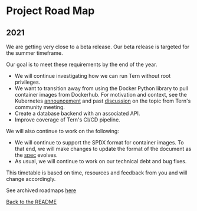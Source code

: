 # Project Road Map

## 2021
We are getting very close to a beta release. Our beta release is targeted for the summer timeframe.

Our goal is to meet these requirements by the end of the year.
- We will continue investigating how we can run Tern without root privileges.
- We want to transition away from using the Docker Python library to pull container images from Dockerhub. For motivation and context, see the Kubernetes [announcement](https://kubernetes.io/blog/2020/12/02/dont-panic-kubernetes-and-docker/) and past [discussion](https://github.com/tern-tools/meetings/blob/main/minutes/04-13-2021.md) on the topic from Tern's community meeting. 
- Create a database backend with an associated API.
- Improve coverage of Tern's CI/CD pipeline. 


We will also continue to work on the following:
- We will continue to support the SPDX format for container images. To that end, we will make changes to update the format of the document as the [spec](https://spdx.org/sites/cpstandard/files/pages/files/spdxversion2.1.pdf) evolves.
- As usual, we will continue to work on our technical debt and bug fixes.

This timetable is based on time, resources and feedback from you and will change accordingly.

See archived roadmaps [here](project-roadmap-archive.md)

[Back to the README](../README.md)
